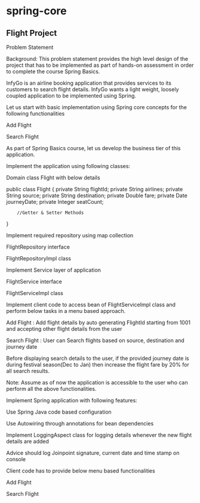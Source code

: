 # spring-core
  
  
  
 ## Flight Project

Problem Statement

Background: This problem statement provides the high level design of the project that has to be implemented as part of hands-on assessment in order to complete the course Spring Basics.

InfyGo is an airline booking application that provides services to its customers to search flight details. InfyGo wants a light weight, loosely coupled application to be implemented using Spring.

Let us start with basic implementation using Spring core concepts for the following functionalities

Add Flight

Search Flight

As part of Spring Basics course, let us develop the business tier of this application.

Implement the application using following classes:

Domain class Flight with below details

public class Flight
{
        private String flightId;
        private String airlines;
        private String source;
        private String destination;
        private Double fare;
        private Date journeyDate;
        private Integer seatCount;
        
        //Getter & Setter Methods
}
 

Implement required repository using map collection

FlightRepository interface

FlightRepositoryImpl class

Implement Service layer of application

FlightService interface

FlightServiceImpl class

Implement client code to access bean of FlightServiceImpl class and perform below tasks in a menu based approach.

Add Flight : Add flight details by auto generating FlightId starting from 1001 and accepting other flight details from the user

Search Flight : User can Search flights based on source, destination and journey date

Before displaying search details to the user, if the provided journey date is during festival season(Dec to Jan) then increase the flight fare by 20% for all search results.

Note: Assume as of now the application is accessible to the user who can perform all the above functionalities.

Implement Spring application with following features:

Use Spring Java code based configuration

Use Autowiring through annotations for bean dependencies

Implement LoggingAspect class for logging details whenever the new flight details are added

Advice should log Joinpoint signature, current date and time stamp on console

Client code has to provide below menu based functionalities

Add Flight

Search Flight
